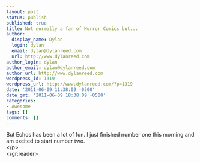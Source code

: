 ```yaml
---
layout: post
status: publish
published: true
title: Not normally a fan of Horror Comics but...
author:
  display_name: Dylan
  login: dylan
  email: dylan@dylanreed.com
  url: http://www.dylanreed.com
author_login: dylan
author_email: dylan@dylanreed.com
author_url: http://www.dylanreed.com
wordpress_id: 1319
wordpress_url: http://www.dylanreed.com/?p=1319
date: '2011-06-09 11:38:09 -0500'
date_gmt: '2011-06-09 18:38:09 -0500'
categories:
- Awesome
tags: []
comments: []
---
```

<p>But Echos has been a lot of fun. I just finished number one this morning and am excited to start number two.<br />
<&#47;p><br />
<gr:reader href="http:&#47;&#47;graphicly.com&#47;top-cow&#47;echoes&#47;1"><&#47;gr:reader><script type="text&#47;javascript" src="http:&#47;&#47;graphicly.com&#47;graphicly.js"><&#47;script></p>
<p>I should probably post a little more about this. I didn't at first because I didn't think that the widget had worked... well if did so here is a little more of what I liked about this comic. First: it isn't BOO!!!! scary comic, at least not yet. Secondly: it has a wonderful lack of color that give it a much more dreary and closed in feel. Thirdly: I like the overall story and use of the medium of comics to tell that story. <&#47;p></p>
<p>Check it out<&#47;p></p>
